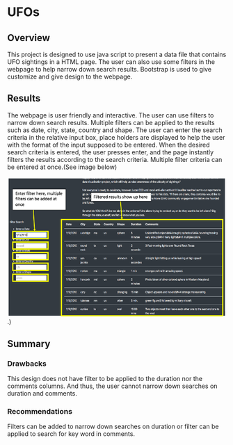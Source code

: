 # UFOs
## Overview
This project is designed to use java script to present a data file that contains UFO sightings in a HTML page. The user can also use some filters in the webpage to help narrow down search results. Bootstrap is used to give customize and give design to the webpage.

## Results
The webpage is user friendly and interactive. The user can use filters to narrow down search results. Multiple filters can be applied to the results such as date, city, state, country and shape. The user can enter the search criteria in the relative input box, place holders are displayed to help the user with the format of the input supposed to be entered. When the desired search criteria is entered, the user presses enter, and the page instantly filters the results according to the search criteria. Multiple filter criteria can be entered at once.(See image below)

![](https://github.com/mdabbous88/UFOs/blob/main/How%20to%20apply%20filters%20to%20the%20HTML%20page.png).)

## Summary
### Drawbacks
This design does not have filter to be applied to the duration nor the comments columns. And thus, the user cannot narrow down searches on duration and comments.
 ### Recommendations
 Filters can be added to narrow down searches on duration or filter can be applied to search for key word in comments.
